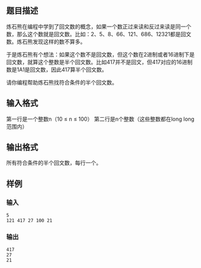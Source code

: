 ## 题目描述
炼石熊在编程中学到了回文数的概念，如果一个数正过来读和反过来读是同一个数，那么这个数就是回文数。比如：2、5、8、66、121、686、12321都是回文数。炼石熊发现这样的数不算多。

于是炼石熊有个想法：如果这个数不是回文数，但这个数在2进制或者16进制下是回文数，就算这个整数是半个回文数。比如417并不是回文，但417对应的16进制数是1A1是回文数，因此417算半个回文数。

请你编程帮助炼石熊找符合条件的半个回文数。

## 输入格式
第一行是一个整数n（10 ≤ n ≤ 100）
第二行是n个整数（这些整数都在long long范围内）

## 输出格式
所有符合条件的半个回文数，每行一个。

## 样例
### 输入
```
5
121 417 27 100 21
```
### 输出
```
417
27
21
```
